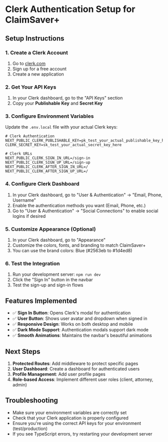 # Clerk Authentication Setup for ClaimSaver+

## Setup Instructions

### 1. Create a Clerk Account

1. Go to [clerk.com](https://clerk.com)
2. Sign up for a free account
3. Create a new application

### 2. Get Your API Keys

1. In your Clerk dashboard, go to the "API Keys" section
2. Copy your **Publishable Key** and **Secret Key**

### 3. Configure Environment Variables

Update the `.env.local` file with your actual Clerk keys:

```env
# Clerk Authentication
NEXT_PUBLIC_CLERK_PUBLISHABLE_KEY=pk_test_your_actual_publishable_key_here
CLERK_SECRET_KEY=sk_test_your_actual_secret_key_here

# Clerk URLs
NEXT_PUBLIC_CLERK_SIGN_IN_URL=/sign-in
NEXT_PUBLIC_CLERK_SIGN_UP_URL=/sign-up
NEXT_PUBLIC_CLERK_AFTER_SIGN_IN_URL=/
NEXT_PUBLIC_CLERK_AFTER_SIGN_UP_URL=/
```

### 4. Configure Clerk Dashboard

1. In your Clerk dashboard, go to "User & Authentication" → "Email, Phone, Username"
2. Enable the authentication methods you want (Email, Phone, etc.)
3. Go to "User & Authentication" → "Social Connections" to enable social logins if desired

### 5. Customize Appearance (Optional)

1. In your Clerk dashboard, go to "Appearance"
2. Customize the colors, fonts, and branding to match ClaimSaver+
3. You can use the brand colors: Blue (#2563eb to #1d4ed8)

### 6. Test the Integration

1. Run your development server: `npm run dev`
2. Click the "Sign In" button in the navbar
3. Test the sign-up and sign-in flows

## Features Implemented

- ✅ **Sign In Button**: Opens Clerk's modal for authentication
- ✅ **User Button**: Shows user avatar and dropdown when signed in
- ✅ **Responsive Design**: Works on both desktop and mobile
- ✅ **Dark Mode Support**: Authentication modals support dark mode
- ✅ **Smooth Animations**: Maintains the navbar's beautiful animations

## Next Steps

1. **Protected Routes**: Add middleware to protect specific pages
2. **User Dashboard**: Create a dashboard for authenticated users
3. **Profile Management**: Add user profile pages
4. **Role-based Access**: Implement different user roles (client, attorney, admin)

## Troubleshooting

- Make sure your environment variables are correctly set
- Check that your Clerk application is properly configured
- Ensure you're using the correct API keys for your environment (test/production)
- If you see TypeScript errors, try restarting your development server
